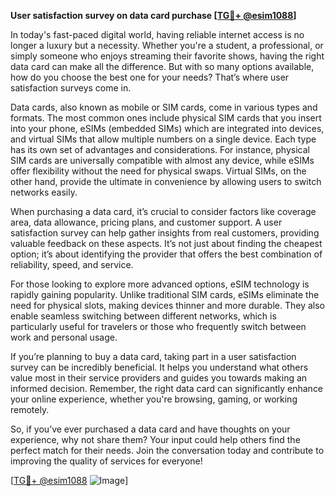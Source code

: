 **User satisfaction survey on data card purchase [[TG💪+ @esim1088](https://t.me/s/esim1088)]**

In today's fast-paced digital world, having reliable internet access is no longer a luxury but a necessity. Whether you're a student, a professional, or simply someone who enjoys streaming their favorite shows, having the right data card can make all the difference. But with so many options available, how do you choose the best one for your needs? That’s where user satisfaction surveys come in.

Data cards, also known as mobile or SIM cards, come in various types and formats. The most common ones include physical SIM cards that you insert into your phone, eSIMs (embedded SIMs) which are integrated into devices, and virtual SIMs that allow multiple numbers on a single device. Each type has its own set of advantages and considerations. For instance, physical SIM cards are universally compatible with almost any device, while eSIMs offer flexibility without the need for physical swaps. Virtual SIMs, on the other hand, provide the ultimate in convenience by allowing users to switch networks easily.

When purchasing a data card, it’s crucial to consider factors like coverage area, data allowance, pricing plans, and customer support. A user satisfaction survey can help gather insights from real customers, providing valuable feedback on these aspects. It’s not just about finding the cheapest option; it’s about identifying the provider that offers the best combination of reliability, speed, and service.

For those looking to explore more advanced options, eSIM technology is rapidly gaining popularity. Unlike traditional SIM cards, eSIMs eliminate the need for physical slots, making devices thinner and more durable. They also enable seamless switching between different networks, which is particularly useful for travelers or those who frequently switch between work and personal usage.

If you’re planning to buy a data card, taking part in a user satisfaction survey can be incredibly beneficial. It helps you understand what others value most in their service providers and guides you towards making an informed decision. Remember, the right data card can significantly enhance your online experience, whether you're browsing, gaming, or working remotely.

So, if you’ve ever purchased a data card and have thoughts on your experience, why not share them? Your input could help others find the perfect match for their needs. Join the conversation today and contribute to improving the quality of services for everyone!

[[TG💪+ @esim1088](https://t.me/s/esim1088) ![Image](https://i.postimg.cc/Y0z9fWf4/image.png)]